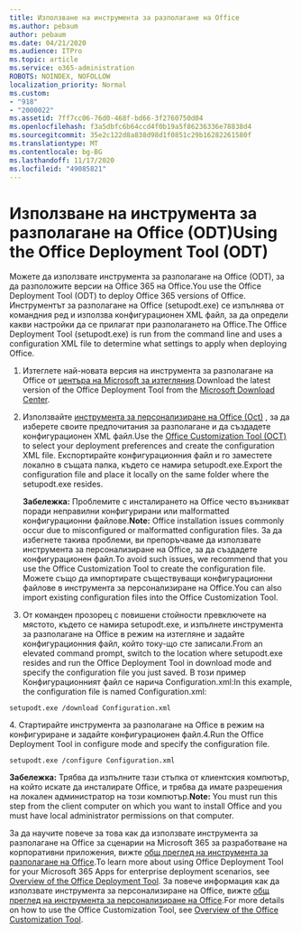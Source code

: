 ```yaml
---
title: Използване на инструмента за разполагане на Office
ms.author: pebaum
author: pebaum
ms.date: 04/21/2020
ms.audience: ITPro
ms.topic: article
ms.service: o365-administration
ROBOTS: NOINDEX, NOFOLLOW
localization_priority: Normal
ms.custom:
- "918"
- "2000022"
ms.assetid: 7ff7cc06-76d0-468f-bd66-3f2760750d04
ms.openlocfilehash: f3a5dbfc6b64ccd4f0b19a5f86236336e78838d4
ms.sourcegitcommit: 35e2c122d8a838d98d1f0851c29b16282261580f
ms.translationtype: MT
ms.contentlocale: bg-BG
ms.lasthandoff: 11/17/2020
ms.locfileid: "49085821"
---
```

# <a name="using-the-office-deployment-tool-odt"></a><span data-ttu-id="c5b6b-102">Използване на инструмента за разполагане на Office (ODT)</span><span class="sxs-lookup"><span data-stu-id="c5b6b-102">Using the Office Deployment Tool (ODT)</span></span>

<span data-ttu-id="c5b6b-103">Можете да използвате инструмента за разполагане на Office (ODT), за да разположите версии на Office 365 на Office.</span><span class="sxs-lookup"><span data-stu-id="c5b6b-103">You use the Office Deployment Tool (ODT) to deploy Office 365 versions of Office.</span></span> <span data-ttu-id="c5b6b-104">Инструментът за разполагане на Office (setupodt.exe) се изпълнява от командния ред и използва конфигурационен XML файл, за да определи какви настройки да се прилагат при разполагането на Office.</span><span class="sxs-lookup"><span data-stu-id="c5b6b-104">The Office Deployment Tool (setupodt.exe) is run from the command line and uses a configuration XML file to determine what settings to apply when deploying Office.</span></span>
  
1. <span data-ttu-id="c5b6b-105">Изтеглете най-новата версия на инструмента за разполагане на Office от [центъра на Microsoft за изтегляния](https://go.microsoft.com/fwlink/p/?LinkID=626065).</span><span class="sxs-lookup"><span data-stu-id="c5b6b-105">Download the latest version of the Office Deployment Tool from the [Microsoft Download Center](https://go.microsoft.com/fwlink/p/?LinkID=626065).</span></span>

2. <span data-ttu-id="c5b6b-106">Използвайте [инструмента за персонализиране на Office (Oct)](https://config.office.com) , за да изберете своите предпочитания за разполагане и да създадете конфигурационен XML файл.</span><span class="sxs-lookup"><span data-stu-id="c5b6b-106">Use the [Office Customization Tool (OCT)](https://config.office.com) to select your deployment preferences and create the configuration XML file.</span></span> <span data-ttu-id="c5b6b-107">Експортирайте конфигурационния файл и го заместете локално в същата папка, където се намира setupodt.exe.</span><span class="sxs-lookup"><span data-stu-id="c5b6b-107">Export the configuration file and place it locally on the same folder where the setupodt.exe resides.</span></span>

    <span data-ttu-id="c5b6b-108">**Забележка:** Проблемите с инсталирането на Office често възникват поради неправилни конфигурирани или malformatted конфигурационни файлове.</span><span class="sxs-lookup"><span data-stu-id="c5b6b-108">**Note:** Office installation issues commonly occur due to misconfigured or malformatted configuration files.</span></span> <span data-ttu-id="c5b6b-109">За да избегнете такива проблеми, ви препоръчваме да използвате инструмента за персонализиране на Office, за да създадете конфигурационен файл.</span><span class="sxs-lookup"><span data-stu-id="c5b6b-109">To avoid such issues, we recommend that you use the Office Customization Tool to create the configuration file.</span></span> <span data-ttu-id="c5b6b-110">Можете също да импортирате съществуващи конфигурационни файлове в инструмента за персонализиране на Office.</span><span class="sxs-lookup"><span data-stu-id="c5b6b-110">You can also import existing configuration files into the Office Customization Tool.</span></span>

3. <span data-ttu-id="c5b6b-111">От команден прозорец с повишени стойности превключете на мястото, където се намира setupodt.exe, и изпълнете инструмента за разполагане на Office в режим на изтегляне и задайте конфигурационния файл, който току-що сте записали.</span><span class="sxs-lookup"><span data-stu-id="c5b6b-111">From an elevated command prompt, switch to the location where setupodt.exe resides and run the Office Deployment Tool in download mode and specify the configuration file you just saved.</span></span> <span data-ttu-id="c5b6b-112">В този пример Конфигурационният файл се нарича Configuration.xml:</span><span class="sxs-lookup"><span data-stu-id="c5b6b-112">In this example, the configuration file is named Configuration.xml:</span></span>

```setupodt.exe /download Configuration.xml```

<span data-ttu-id="c5b6b-113">4. Стартирайте инструмента за разполагане на Office в режим на конфигуриране и задайте конфигурационен файл.</span><span class="sxs-lookup"><span data-stu-id="c5b6b-113">4.Run the Office Deployment Tool in configure mode and specify the configuration file.</span></span>

```setupodt.exe /configure Configuration.xml```

<span data-ttu-id="c5b6b-114">**Забележка:** Трябва да изпълните тази стъпка от клиентския компютър, на който искате да инсталирате Office, и трябва да имате разрешения на локален администратор на този компютър.</span><span class="sxs-lookup"><span data-stu-id="c5b6b-114">**Note:** You must run this step from the client computer on which you want to install Office and you must have local administrator permissions on that computer.</span></span>

<span data-ttu-id="c5b6b-115">За да научите повече за това как да използвате инструмента за разполагане на Office за сценарии на Microsoft 365 за разработване на корпоративни приложения, вижте [общ преглед на инструмента за разполагане на Office](https://docs.microsoft.com/deployoffice/overview-office-deployment-tool).</span><span class="sxs-lookup"><span data-stu-id="c5b6b-115">To learn more about using Office Deployment Tool for your Microsoft 365 Apps for enterprise deployment scenarios, see [Overview of the Office Deployment Tool](https://docs.microsoft.com/deployoffice/overview-office-deployment-tool).</span></span> <span data-ttu-id="c5b6b-116">За повече информация как да използвате инструмента за персонализиране на Office, вижте [общ преглед на инструмента за персонализиране на Office](https://docs.microsoft.com/DeployOffice/overview-of-the-office-customization-tool-for-click-to-run).</span><span class="sxs-lookup"><span data-stu-id="c5b6b-116">For more details on how to use the Office Customization Tool, see [Overview of the Office Customization Tool](https://docs.microsoft.com/DeployOffice/overview-of-the-office-customization-tool-for-click-to-run).</span></span>
